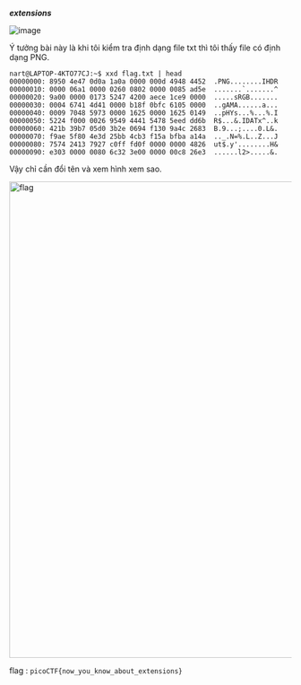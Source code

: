 ***extensions***

![image](https://github.com/user-attachments/assets/084d06c9-c061-4e6c-ace5-bd05f5f9c176)

Ý tưởng bài này là khi tôi kiểm tra định dạng file txt thì tôi thấy file có định dạng PNG.

```linux
nart@LAPTOP-4KTO77CJ:~$ xxd flag.txt | head
00000000: 8950 4e47 0d0a 1a0a 0000 000d 4948 4452  .PNG........IHDR
00000010: 0000 06a1 0000 0260 0802 0000 0085 ad5e  .......`.......^
00000020: 9a00 0000 0173 5247 4200 aece 1ce9 0000  .....sRGB.......
00000030: 0004 6741 4d41 0000 b18f 0bfc 6105 0000  ..gAMA......a...
00000040: 0009 7048 5973 0000 1625 0000 1625 0149  ..pHYs...%...%.I
00000050: 5224 f000 0026 9549 4441 5478 5eed dd6b  R$...&.IDATx^..k
00000060: 421b 39b7 05d0 3b2e 0694 f130 9a4c 2683  B.9...;....0.L&.
00000070: f9ae 5f80 4e3d 25bb 4cb3 f15a bfba a14a  .._.N=%.L..Z...J
00000080: 7574 2413 7927 c0ff fd0f 0000 0000 4826  ut$.y'........H&
00000090: e303 0000 0080 6c32 3e00 0000 00c8 26e3  ......l2>.....&.
```

Vậy chỉ cần đổi tên và xem hình xem sao.

<img width="849" alt="flag" src="https://github.com/user-attachments/assets/aeb97587-e241-439a-b10f-1d86a9de3f88">

flag : ```picoCTF{now_you_know_about_extensions}```
